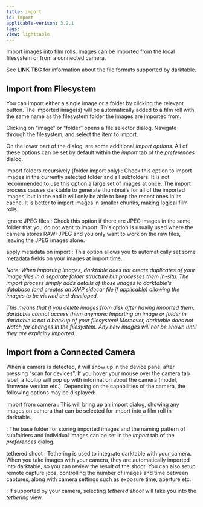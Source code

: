 ```yaml
---
title: import
id: import
applicable-verison: 3.2.1
tags: 
view: lighttable
---
```


Import images into film rolls. Images can be imported from the local filesystem or from a connected camera.

See **LINK TBC** for information about the file formats supported by darktable.

## Import from Filesystem

You can import either a single image or a folder by clicking the relevant button. The imported image(s) will be automatically added to a film roll with the same name as the filesystem folder the images are imported from.

Clicking on “image” or “folder” opens a file selector dialog. Navigate through the filesystem, and select the item to import. 

On the lower part of the dialog, are some additional _import options_. All of these options can be set by default within the _import_ tab of the _preferences_ dialog.

import folders recursively (folder import only)
: Check this option to import images in the currently selected folder and all subfolders. It is not recommended to use this option a large set of images at once. The import process causes darktable to generate thumbnails for all of the imported images, but in the end it will only be able to keep the recent ones in its cache. It is better to import images in smaller chunks, making logical film rolls.

ignore JPEG files
: Check this option if there are JPEG images in the same folder that you do not want to import. This option is usually used where the camera stores RAW+JPEG and you only want to work on the raw files, leaving the JPEG images alone.

apply metadata on import
: This option allows you to automatically set some metadata fields on your images at import time.

_Note: When importing images, darktable does not create duplicates of your image files in a separate folder structure but processes them in-situ. The import process simply adds details of those images to darktable's database (and creates an XMP sidecar file if applicable) allowing the images to be viewed and developed._

_This means that if you delete images from disk after having imported them, darktable cannot access them anymore: Importing an image or folder in darktable is not a backup of your filesystem! Moreover, darktable does not watch for changes in the filesystem. Any new images will not be shown until they are explicitly imported._

## Import from a Connected Camera

When a camera is detected, it will show up in the device panel after pressing “scan for devices”. If you hover your mouse over the camera tab label, a tooltip will pop up with information about the camera (model, firmware version etc.). Depending on the capabilities of the camera, the following options may be displayed:

import from camera
: This will bring up an import dialog, showing any images on camera that can be selected for import into a film roll in darktable.

: The base folder for storing imported images and the naming pattern of subfolders and individual images can be set in the _import_ tab of the _preferences_ dialog.

tethered shoot
: Tethering is used to integrate darktable with your camera. When you take images with your camera, they are automatically imported into darktable, so you can review the result of the shoot. You can also setup remote capture jobs, controlling the number of images and time between captures, along with camera settings such as exposure time, aperture etc.

: If supported by your camera, selecting _tethered shoot_ will take you into the _tethering_ view.
